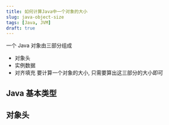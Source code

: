 ```yaml
---
title: 如何计算Java中一个对象的大小
slug: java-object-size
tags: [Java, JVM]
draft: true
---
```


一个 Java 对象由三部分组成
- 对象头
- 实例数据
- 对齐填充
要计算一个对象的大小, 只需要算出这三部分的大小即可

<!--truncate-->
## Java 基本类型


## 对象头
